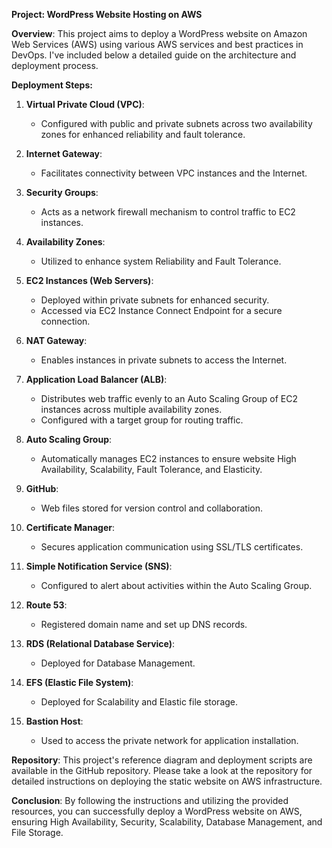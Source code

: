 **Project: WordPress Website Hosting on AWS**

**Overview**: This project aims to deploy a WordPress website on Amazon Web Services (AWS) using various AWS services and best practices in DevOps. I've included below a detailed guide on the architecture and deployment process.

**Deployment Steps:**

1. **Virtual Private Cloud (VPC)**:
   - Configured with public and private subnets across two availability zones for enhanced reliability and fault tolerance.

2. **Internet Gateway**:
   - Facilitates connectivity between VPC instances and the Internet.

3. **Security Groups**:
   - Acts as a network firewall mechanism to control traffic to EC2 instances.

4. **Availability Zones**:
   - Utilized to enhance system Reliability and Fault Tolerance.

5. **EC2 Instances (Web Servers)**:
   - Deployed within private subnets for enhanced security.
   - Accessed via EC2 Instance Connect Endpoint for a secure connection.

6. **NAT Gateway**:
   - Enables instances in private subnets to access the Internet.

7. **Application Load Balancer (ALB)**:
   - Distributes web traffic evenly to an Auto Scaling Group of EC2 instances across multiple availability zones.
   - Configured with a target group for routing traffic.

8. **Auto Scaling Group**:
   - Automatically manages EC2 instances to ensure website High Availability, Scalability, Fault Tolerance, and Elasticity.

9. **GitHub**:
   - Web files stored for version control and collaboration.

10. **Certificate Manager**:
    - Secures application communication using SSL/TLS certificates.

11. **Simple Notification Service (SNS)**:
    - Configured to alert about activities within the Auto Scaling Group.

12. **Route 53**:
    - Registered domain name and set up DNS records.

13. **RDS (Relational Database Service)**:
    - Deployed for Database Management.

14. **EFS (Elastic File System)**:
    - Deployed for Scalability and Elastic file storage.

15. **Bastion Host**:
    - Used to access the private network for application installation.

**Repository**: This project's reference diagram and deployment scripts are available in the GitHub repository. Please take a look at the repository for detailed instructions on deploying the static website on AWS infrastructure.

**Conclusion**: By following the instructions and utilizing the provided resources, you can successfully deploy a WordPress website on AWS, ensuring High Availability, Security, Scalability, Database Management, and File Storage.

